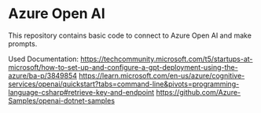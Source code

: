 # Azure Open AI

This repository contains basic code to connect to Azure Open AI and make prompts.

Used Documentation:
https://techcommunity.microsoft.com/t5/startups-at-microsoft/how-to-set-up-and-configure-a-gpt-deployment-using-the-azure/ba-p/3849854
https://learn.microsoft.com/en-us/azure/cognitive-services/openai/quickstart?tabs=command-line&pivots=programming-language-csharp#retrieve-key-and-endpoint
https://github.com/Azure-Samples/openai-dotnet-samples
